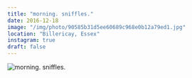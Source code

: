 ```yaml
---
title: "morning. sniffles."
date: 2016-12-18
image: "/img/photo/90585b31d5ee60689c968e0b12a79ed1.jpg"
location: "Billericay, Essex"
instagram: true
draft: false
---
```


![morning. sniffles.](/img/photo/90585b31d5ee60689c968e0b12a79ed1.jpg)
